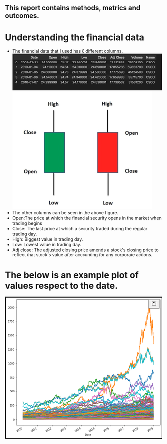 ## This report contains methods, metrics and outcomes.

# Understanding the financial data
- The financial data that I used has 8 different columns.
![plot](src/images/financial_data.png)
![plot](src/images/close_open.png)
- The other columns can be seen in the above figure.
- Open:The price at which the financial security opens in the market when trading begins 
- Close: The last price at which a security traded during the regular trading day.
- High: Biggest value in trading day.
- Low: Lowest value in trading day.
- Adj close: The adjusted closing price amends a stock's closing price to reflect that stock's value after accounting for any corporate actions.
# The below is an example plot of values respect to the date.
![plot](src/images/stock_data.png)

